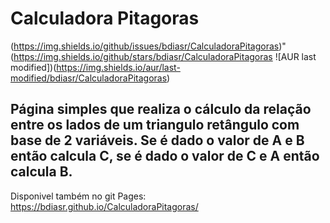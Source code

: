 # Calculadora Pitagoras


(https://img.shields.io/github/issues/bdiasr/CalculadoraPitagoras)" (https://img.shields.io/github/stars/bdiasr/CalculadoraPitagoras ![AUR last modified])(https://img.shields.io/aur/last-modified/bdiasr/CalculadoraPitagoras)

## Página simples que realiza o cálculo da relação entre os lados de um triangulo retângulo com base de 2 variáveis. Se é dado o valor de A e B então calcula C, se é dado o valor de C e A então calcula B. 

Disponivel também no git Pages: https://bdiasr.github.io/CalculadoraPitagoras/



